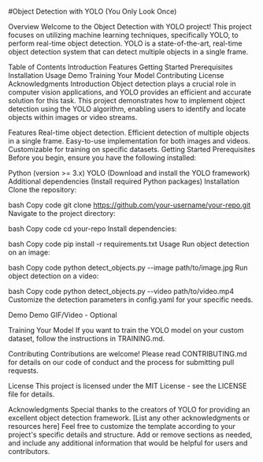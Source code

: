 #Object Detection with YOLO (You Only Look Once)

Overview
Welcome to the Object Detection with YOLO project! This project focuses on utilizing machine learning techniques, specifically YOLO, to perform real-time object detection. YOLO is a state-of-the-art, real-time object detection system that can detect multiple objects in a single frame.

Table of Contents
Introduction
Features
Getting Started
Prerequisites
Installation
Usage
Demo
Training Your Model
Contributing
License
Acknowledgments
Introduction
Object detection plays a crucial role in computer vision applications, and YOLO provides an efficient and accurate solution for this task. This project demonstrates how to implement object detection using the YOLO algorithm, enabling users to identify and locate objects within images or video streams.

Features
Real-time object detection.
Efficient detection of multiple objects in a single frame.
Easy-to-use implementation for both images and videos.
Customizable for training on specific datasets.
Getting Started
Prerequisites
Before you begin, ensure you have the following installed:

Python (version >= 3.x)
YOLO (Download and install the YOLO framework)
Additional dependencies (Install required Python packages)
Installation
Clone the repository:

bash
Copy code
git clone https://github.com/your-username/your-repo.git
Navigate to the project directory:

bash
Copy code
cd your-repo
Install dependencies:

bash
Copy code
pip install -r requirements.txt
Usage
Run object detection on an image:

bash
Copy code
python detect_objects.py --image path/to/image.jpg
Run object detection on a video:

bash
Copy code
python detect_objects.py --video path/to/video.mp4
Customize the detection parameters in config.yaml for your specific needs.

Demo
Demo GIF/Video - Optional

Training Your Model
If you want to train the YOLO model on your custom dataset, follow the instructions in TRAINING.md.

Contributing
Contributions are welcome! Please read CONTRIBUTING.md for details on our code of conduct and the process for submitting pull requests.

License
This project is licensed under the MIT License - see the LICENSE file for details.

Acknowledgments
Special thanks to the creators of YOLO for providing an excellent object detection framework.
[List any other acknowledgments or resources here]
Feel free to customize the template according to your project's specific details and structure. Add or remove sections as needed, and include any additional information that would be helpful for users and contributors. 
